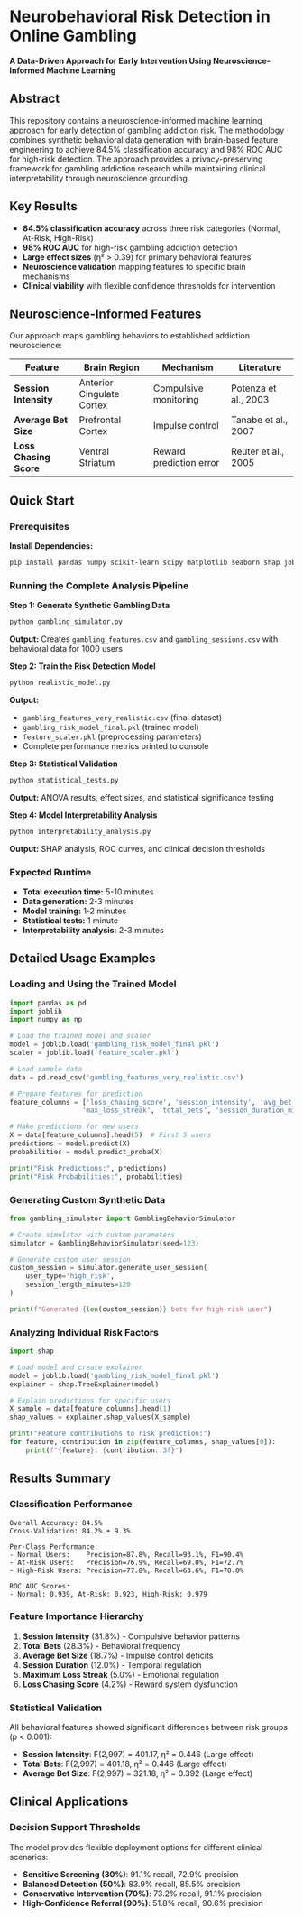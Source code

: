 # Neurobehavioral Risk Detection in Online Gambling

**A Data-Driven Approach for Early Intervention Using Neuroscience-Informed Machine Learning**

## Abstract

This repository contains a neuroscience-informed machine learning approach for early detection of gambling addiction risk. The methodology combines synthetic behavioral data generation with brain-based feature engineering to achieve 84.5% classification accuracy and 98% ROC AUC for high-risk detection. The approach provides a privacy-preserving framework for gambling addiction research while maintaining clinical interpretability through neuroscience grounding.

## Key Results

- **84.5% classification accuracy** across three risk categories (Normal, At-Risk, High-Risk)
- **98% ROC AUC** for high-risk gambling addiction detection
- **Large effect sizes** (η² > 0.39) for primary behavioral features
- **Neuroscience validation** mapping features to specific brain mechanisms
- **Clinical viability** with flexible confidence thresholds for intervention

## Neuroscience-Informed Features

Our approach maps gambling behaviors to established addiction neuroscience:

| Feature | Brain Region | Mechanism | Literature |
|---------|--------------|-----------|------------|
| **Session Intensity** | Anterior Cingulate Cortex | Compulsive monitoring | Potenza et al., 2003 |
| **Average Bet Size** | Prefrontal Cortex | Impulse control | Tanabe et al., 2007 |
| **Loss Chasing Score** | Ventral Striatum | Reward prediction error | Reuter et al., 2005 |

## Quick Start

### Prerequisites

**Install Dependencies:**
```bash
pip install pandas numpy scikit-learn scipy matplotlib seaborn shap joblib
```

### Running the Complete Analysis Pipeline

**Step 1: Generate Synthetic Gambling Data**
```bash
python gambling_simulator.py
```
**Output:** Creates `gambling_features.csv` and `gambling_sessions.csv` with behavioral data for 1000 users

**Step 2: Train the Risk Detection Model**
```bash
python realistic_model.py
```
**Output:** 
- `gambling_features_very_realistic.csv` (final dataset)
- `gambling_risk_model_final.pkl` (trained model)
- `feature_scaler.pkl` (preprocessing parameters)
- Complete performance metrics printed to console

**Step 3: Statistical Validation**
```bash
python statistical_tests.py
```
**Output:** ANOVA results, effect sizes, and statistical significance testing

**Step 4: Model Interpretability Analysis**
```bash
python interpretability_analysis.py
```
**Output:** SHAP analysis, ROC curves, and clinical decision thresholds

### Expected Runtime
- **Total execution time:** 5-10 minutes
- **Data generation:** 2-3 minutes
- **Model training:** 1-2 minutes
- **Statistical tests:** 1 minute
- **Interpretability analysis:** 2-3 minutes

## Detailed Usage Examples

### Loading and Using the Trained Model

```python
import pandas as pd
import joblib
import numpy as np

# Load the trained model and scaler
model = joblib.load('gambling_risk_model_final.pkl')
scaler = joblib.load('feature_scaler.pkl')

# Load sample data
data = pd.read_csv('gambling_features_very_realistic.csv')

# Prepare features for prediction
feature_columns = ['loss_chasing_score', 'session_intensity', 'avg_bet_size', 
                  'max_loss_streak', 'total_bets', 'session_duration_min']

# Make predictions for new users
X = data[feature_columns].head(5)  # First 5 users
predictions = model.predict(X)
probabilities = model.predict_proba(X)

print("Risk Predictions:", predictions)
print("Risk Probabilities:", probabilities)
```

### Generating Custom Synthetic Data

```python
from gambling_simulator import GamblingBehaviorSimulator

# Create simulator with custom parameters
simulator = GamblingBehaviorSimulator(seed=123)

# Generate custom user session
custom_session = simulator.generate_user_session(
    user_type='high_risk', 
    session_length_minutes=120
)

print(f"Generated {len(custom_session)} bets for high-risk user")
```

### Analyzing Individual Risk Factors

```python
import shap

# Load model and create explainer
model = joblib.load('gambling_risk_model_final.pkl')
explainer = shap.TreeExplainer(model)

# Explain predictions for specific users
X_sample = data[feature_columns].head(1)
shap_values = explainer.shap_values(X_sample)

print("Feature contributions to risk prediction:")
for feature, contribution in zip(feature_columns, shap_values[0]):
    print(f"{feature}: {contribution:.3f}")
```

## Results Summary

### Classification Performance

```
Overall Accuracy: 84.5%
Cross-Validation: 84.2% ± 9.3%

Per-Class Performance:
- Normal Users:    Precision=87.8%, Recall=93.1%, F1=90.4%
- At-Risk Users:   Precision=76.9%, Recall=69.0%, F1=72.7%  
- High-Risk Users: Precision=77.8%, Recall=63.6%, F1=70.0%

ROC AUC Scores:
- Normal: 0.939, At-Risk: 0.923, High-Risk: 0.979
```

### Feature Importance Hierarchy

1. **Session Intensity** (31.8%) - Compulsive behavior patterns
2. **Total Bets** (28.3%) - Behavioral frequency
3. **Average Bet Size** (18.7%) - Impulse control deficits
4. **Session Duration** (12.0%) - Temporal regulation
5. **Maximum Loss Streak** (5.0%) - Emotional regulation
6. **Loss Chasing Score** (4.2%) - Reward system dysfunction

### Statistical Validation

All behavioral features showed significant differences between risk groups (p < 0.001):

- **Session Intensity**: F(2,997) = 401.17, η² = 0.446 (Large effect)
- **Total Bets**: F(2,997) = 401.18, η² = 0.446 (Large effect)
- **Average Bet Size**: F(2,997) = 321.18, η² = 0.392 (Large effect)

## Clinical Applications

### Decision Support Thresholds

The model provides flexible deployment options for different clinical scenarios:

- **Sensitive Screening (30%)**: 91.1% recall, 72.9% precision
- **Balanced Detection (50%)**: 83.9% recall, 85.5% precision
- **Conservative Intervention (70%)**: 73.2% recall, 91.1% precision
- **High-Confidence Referral (90%)**: 51.8% recall, 90.6% precision

